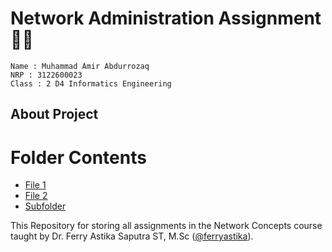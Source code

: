# Network Administration Assignment 📶👾

    Name : Muhammad Amir Abdurrozaq
    NRP : 3122600023
    Class : 2 D4 Informatics Engineering

## About Project

# Folder Contents

- [File 1](Week-2/SystemAdminBook/README.md)
- [File 2](file2.txt)
- [Subfolder](subfolder/)

This Repository for storing all assignments in the Network Concepts course taught by Dr. Ferry Astika Saputra ST, M.Sc ([@ferryastika](https://github.com/ferryastika)).
